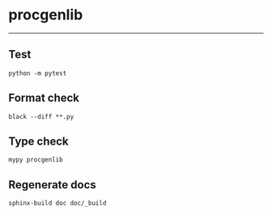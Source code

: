 # procgenlib

---

## Test

    python -m pytest

## Format check

    black --diff **.py

## Type check

    mypy procgenlib

## Regenerate docs

    sphinx-build doc doc/_build
